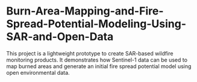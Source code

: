 # Burn-Area-Mapping-and-Fire-Spread-Potential-Modeling-Using-SAR-and-Open-Data
This project is a lightweight prototype to create SAR-based wildfire monitoring products. It demonstrates how Sentinel-1 data can be used to map burned areas and generate an initial fire spread potential model using open environmental data.
